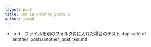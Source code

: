 ```yaml
---
layout: post
title: .md in antoher_posts 2
author: jamad
---
```


<link rel="stylesheet" type="text/css" href="/assets/css/theme.css">
 
* .md　ファイルを別のフォルダ内に入れた場合のテスト  duplicate of another_posts/another_post_test.md
